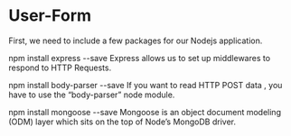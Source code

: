 # User-Form
First, we need to include a few packages for our Nodejs application.

npm install express --save
Express allows us to set up middlewares to respond to HTTP Requests.

npm install body-parser --save
If you want to read HTTP POST data , you have to use the “body-parser” node module.

npm install mongoose --save
Mongoose is an object document modeling (ODM) layer which sits on the top of Node’s MongoDB driver.
